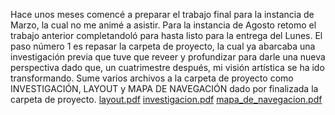 Hace unos meses comencé a preparar el trabajo final para la instancia de Marzo, la cual no me animé a asistir.
Para la instancia de Agosto retomo el trabajo anterior completandoló para hasta listo para la entrega del Lunes.
El paso número 1 es repasar la carpeta de proyecto, la cual ya abarcaba una investigación previa que tuve que reveer y profundizar para darle una nueva perspectiva dado que, un cuatrimestre después, mi visión artística se ha ido transformando.
Sume varios archivos a la carpeta de proyecto como INVESTIGACIÓN, LAYOUT y MAPA DE NAVEGACIÓN dado por finalizada la carpeta de proyecto.
[layout.pdf](https://github.com/user-attachments/files/21458118/layout.pdf)
[investigacion.pdf](https://github.com/user-attachments/files/21458123/investigacion.pdf)
[mapa_de_navegacion.pdf](https://github.com/user-attachments/files/21458122/mapa_de_navegacion.pdf)
